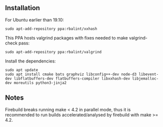 ## Installation

For Ubuntu earlier than 19.10:

    sudo apt-add-repository ppa:rbalint/xxhash
    
This PPA hosts valgrind packages with fixes needed to make valgrind-check pass:

    sudo apt-add-repository ppa:rbalint/valgrind

Install the dependencies:

    sudo apt update
    sudo apt install cmake bats graphviz libconfig++-dev node-d3 libevent-dev libflatbuffers-dev flatbuffers-compiler libxxhash-dev libjemalloc-dev moreutils python3-jinja2

## Notes

 Firebuild breaks running make < 4.2 in parallel mode, thus it is recommended
 to run builds accelerated/analysed by firebuild with make >= 4.2.
